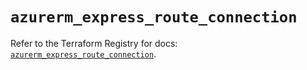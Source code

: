 # `azurerm_express_route_connection`

Refer to the Terraform Registry for docs: [`azurerm_express_route_connection`](https://registry.terraform.io/providers/hashicorp/azurerm/3.91.0/docs/resources/express_route_connection).
